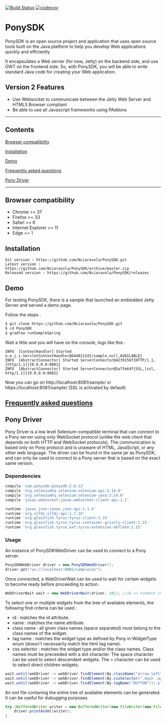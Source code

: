 [![Build Status](https://travis-ci.org/Nciaravola/PonySDK.svg?branch=master)](https://travis-ci.org/Nciaravola/PonySDK)
[![codecov](https://codecov.io/gh/Nciaravola/PonySDK/branch/master/graph/badge.svg)](https://codecov.io/gh/Nciaravola/PonySDK)

# PonySDK
PonySDK is an open source project and application that uses open source tools built on the Java platform to help you develop Web applications quickly and efficiently

It encapsulates a Web server (for now, Jetty) on the backend side, and use GWT on the frontend side.
So, with PonySDK, you will be able to write standard Java code for creating your Web application.

## Version 2 Features

- Use Websocket to communicate between the Jetty Web Server and HTML5 Browser compliant
- Be able to use all Javascript frameworks using PAddons

----

## Contents

[Browser compatibility](#browser-compatibility)

[Installation](#installation)

[Demo](#demo)

[Frequently asked questions](#frequently-asked-questions)

[Pony Driver](#pony-driver)

----

## Browser compatibility

- Chrome >= 37
- Firefox >= 33
- Safari >= 6
- Internet Explorer >= 11
- Edge >= 1

## Installation

```
Git version : https://github.com/Nciaravola/PonySDK.git
Latest version : https://github.com/Nciaravola/PonySDK/archive/master.zip
Released version : https://github.com/Nciaravola/PonySDK/releases
```

## Demo

For testing PonySDK, there is a sample that launched an embedded Jetty Server and served a demo page.

Follow the steps :

```sh
$ git clone https://github.com/Nciaravola/PonySDK.git
$ cd PonySDK
$ gradlew runSampleSpring
```

Wait a little and you will have on the console, logs like this :

```
INFO  [ContextHandler] Started o.e.j.s.ServletContextHandler@6440112d{/sample,null,AVAILABLE}
INFO  [AbstractConnector] Started ServerConnector@4239156f{HTTP/1.1,[http/1.1]}{0.0.0.0:8081}
INFO  [AbstractConnector] Started ServerConnector@5a7fe64f{SSL,[ssl, http/1.1]}{0.0.0.0:8082}
```

Now you can go on http://localhost:8081/sample/ or https://localhost:8081/sample/ (SSL is activated by default)

## [Frequently asked questions](https://github.com/Nciaravola/PonySDK/wiki)

## Pony Driver

Pony Driver is a low level Selenium-compatible terminal that can connect to a Pony server using only WebSocket protocol (unlike the web client that depends on both HTTP and WebSocket protocols).
The communication is based only on Pony protocol and is unaware of HTML, JavaScript, or any other web language. 
The driver can be found in the same jar as PonySDK, and can only be used to connect to a Pony server that is based on the exact same version.

### Dependencies

```gradle
compile 'com.ponysdk:ponysdk:2.8.12'
compile 'org.seleniumhq.selenium:selenium-api:3.14.0'
compile 'org.seleniumhq.selenium:selenium-java:3.14.0'
compile 'javax.websocket:javax.websocket-client-api:1.1'

runtime 'javax.json:javax.json-api:1.1.4'
runtime 'org.slf4j:slf4j-api:1.7.25'
runtime 'org.glassfish.tyrus:tyrus-client:1.15'
runtime 'org.glassfish.tyrus:tyrus-container-grizzly-client:1.15'
runtime 'org.glassfish.tyrus.ext:tyrus-extension-deflate:1.15'
```

### Usage

An instance of PonySDKWebDriver can be used to connect to a Pony server.
```java
PonySDKWebDriver driver = new PonySDKWebDriver();
driver.get("ws://localhost:8081/sample/ws");
```

Once connected, a WebDriverWait can be used to wait for certain widgets to become ready before proceeding to action.
```java
WebDriverWait wait = new WebDriverWait(driver, 10L); //10 == timeOut in seconds
```

To select one or multiple widgets from the tree of available elements, the following find criteria can be used :
- id : matches the id attribute.
- name : matches the name attribute.
- class name : all given class names (space separated) must belong to the class names of the widget.
- tag name : matches the widget type as defined by Pony in WidgetType enum (doesn't necessarily match the html tag name).
- css selector : matches the widget type and/or the class names. Class names must be preceeded with a dot character. The space character can be used to select descendant widgets. The > character can be used to select direct children widgets.
```java
wait.until(webDriver -> webDriver.findElement(By.className("arrow left")));
wait.until(webDriver -> webDriver.findElement(By.cssSelector(".main .auth>TEXTBOX.login"))).sendKeys("admin");
wait.until(webDriver -> webDriver.findElement(By.tagName("BUTTON"))).click();
```

An xml file contaning the entire tree of available elements can be generated. It can be useful for dubugging purposes.
```java
try (BufferedWriter writer = new BufferedWriter(new FileWriter(new File("pony_tree.xml")) {
	driver.printAsXml(writer);
}
```